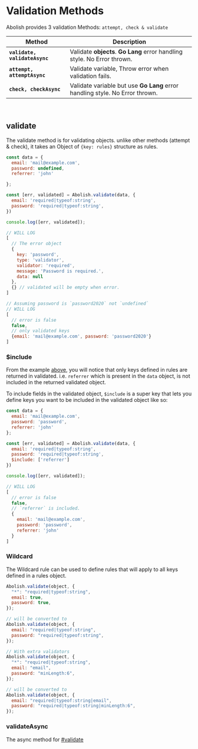 # Validation Methods

Abolish provides 3 validation Methods: `attempt, check & validate`

| Method | Description |
| ------ | ----------- |
| **`validate, validateAsync`** | Validate **objects**.  **Go Lang** error handling style. No Error thrown. |
| **`attempt, attemptAsync`** | Validate variable, Throw error when validation fails. |
| **`check, checkAsync`** | Validate variable but use **Go Lang** error handling style. No Error thrown. |

<br>

## validate

The validate method is for validating objects. unlike other methods (attempt & check), it takes an Object
of `{key: rules}` structure as rules.


<CodeGroup>
  <CodeGroupItem title="Code">

```javascript
const data = {
  email: 'mail@example.com',
  password: undefined,
  referrer: 'john'

};

const [err, validated] = Abolish.validate(data, {
  email: 'required|typeof:string',
  password: 'required|typeof:string',
})

console.log([err, validated]);
```

  </CodeGroupItem>

  <CodeGroupItem title="Fail">

```javascript
// WILL LOG
[
  // The error object
  {
    key: 'password',
    type: 'validator',
    validator: 'required',
    message: 'Password is required.',
    data: null
  },
  {} // validated will be empty when error.
]
```

  </CodeGroupItem>

<CodeGroupItem title="Pass">

```javascript
// Assuming password is `password2020` not `undefined`
// WILL LOG
[
  // error is false
  false,
  // only validated keys 
  {email: 'mail@example.com', password: 'password2020'}
]
```

  </CodeGroupItem>
</CodeGroup>

### $include

From the example [above](#validate), you will notice that only keys defined in rules are returned in validated.
i.e. `referrer` which is present in the `data` object, is not included in the returned validated object.

To include fields in the validated object, `$include` is a super key that lets you define keys you want to be included
in the validated object like so:

```javascript
const data = {
  email: 'mail@example.com',
  password: 'password',
  referrer: 'john'
};

const [err, validated] = Abolish.validate(data, {
  email: 'required|typeof:string',
  password: 'required|typeof:string',
  $include: ['referrer']
})

console.log([err, validated]);

// WILL LOG
[
  // error is false
  false,
  // `referrer` is included.
  {
    email: 'mail@example.com',
    password: 'password',
    referrer: 'john'
  }
]
```

### Wildcard

The Wildcard rule can be used to define rules that will apply to all keys defined in a rules object.

```javascript
Abolish.validate(object, {
  "*": "required|typeof:string",
  email: true,
  password: true,
});

// will be converted to
Abolish.validate(object, {
  email: "required|typeof:string",
  password: "required|typeof:string",
});

// With extra validators
Abolish.validate(object, {
  "*": "required|typeof:string",
  email: "email",
  password: "minLength:6",
});

// will be converted to
Abolish.validate(object, {
  email: "required|typeof:string|email",
  password: "required|typeof:string|minLength:6",
});
```

### validateAsync

The async method for [#validate](#validate)